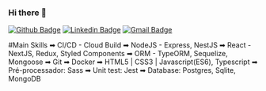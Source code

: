 ### Hi there 👋

[![Github Badge](https://img.shields.io/badge/-Github-000?style=for-the-badge&logo=Github&logoColor=white&link=https://github.com/IgorCruzz)](https://github.com/IgorCruzz)
[![Linkedin Badge](https://img.shields.io/badge/-LinkedIn-blue?style=for-the-badge&logo=Linkedin&logoColor=white&link=https://www.linkedin.com/in/igorcruzz/)](https://www.linkedin.com/in/igorcruzz//) 
[![Gmail Badge](https://img.shields.io/badge/-Gmail-c14438?style=for-the-badge&logo=Gmail&logoColor=white&link=mailto:igorcruz.dev@gmail.com)](mailto:igorcruz.dev@gmail.com)

#Main Skills
➡ CI/CD - Cloud Build
➡ NodeJS - Express, NestJS
➡ React - NextJS, Redux, Styled Components
➡ ORM - TypeORM, Sequelize, Mongoose
➡ Git
➡ Docker
➡ HTML5 | CSS3 | Javascript(ES6), Typescript
➡ Pré-processador: Sass
➡ Unit test: Jest
➡ Database: Postgres, Sqlite, MongoDB
